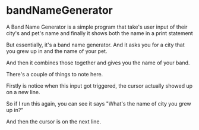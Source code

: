 # bandNameGenerator
A Band Name Generator is a simple program that take's user input of their city's and pet's name and finally it shows both the name in a print statement

But essentially, it's a band name generator. And it asks you for a city that you grew up in and the name of your pet.

And then it combines those together and gives you the name of your band.

There's a couple of things to note here.

Firstly is notice when this input got triggered, the cursor actually showed up on a new line.

So if I run this again, you can see it says "What's the name of city you grew up in?"

And then the cursor is on the next line.

